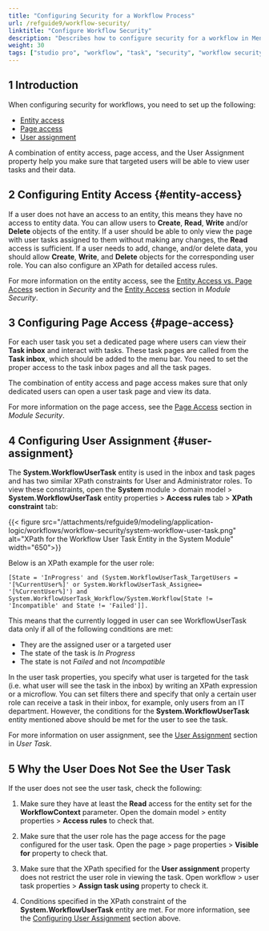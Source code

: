 ```yaml
---
title: "Configuring Security for a Workflow Process"
url: /refguide9/workflow-security/
linktitle: "Configure Workflow Security"
description: "Describes how to configure security for a workflow in Mendix Studio Pro."
weight: 30
tags: ["studio pro", "workflow", "task", "security", "workflow security"]
---
```


## 1 Introduction 

When configuring security for workflows, you need to set up the following:

* [Entity access](#entity-access)
* [Page access](#page-access)
* [User assignment](#user-assignment)

A combination of entity access, page access, and the User Assignment property help you make sure that targeted users will be able to view user tasks and their data.

## 2 Configuring Entity Access {#entity-access}

If a user does not have an access to an entity, this means they have no access to entity data. You can allow users to **Create**, **Read**, **Write** and/or **Delete** objects of the entity. If a user should be able to only view the page with user tasks assigned to them without making any changes, the **Read** access is sufficient. If a user needs to add, change, and/or delete data, you should allow **Create**, **Write**, and **Delete** objects for the corresponding user role. You can also configure an XPath for detailed access rules. 

For more information on the entity access, see the [Entity Access vs. Page Access](/refguide9/security/#entity-vs-page-access) section in *Security* and the [Entity Access](/refguide9/module-security/#entity-access) section in *Module Security*.

## 3 Configuring Page Access {#page-access}

For each user task you set a dedicated page where users can view their **Task inbox** and interact with tasks. These task pages are called from the **Task inbox**, which should be added to the menu bar. You need to set the proper access to the task inbox pages and all the task pages.

The combination of entity access and page access makes sure that only dedicated users can open a user task page and view its data. 

For more information on the page access, see the [Page Access](/refguide9/module-security/#page-access) section in *Module Security*.

## 4 Configuring User Assignment {#user-assignment}

The **System.WorkflowUserTask** entity is used in the inbox and task pages and has two similar XPath constraints for User and Administrator roles. To view these constraints, open the **System** module > domain model > **System.WorkflowUserTask** entity properties > **Access rules** tab > **XPath constraint** tab:

{{< figure src="/attachments/refguide9/modeling/application-logic/workflows/workflow-security/system-workflow-user-task.png" alt="XPath for the Workflow User Task Entity in the System Module"  width="650">}}

Below is an XPath example for the user role:

`[State = 'InProgress' and (System.WorkflowUserTask_TargetUsers = '[%CurrentUser%]' or System.WorkflowUserTask_Assignee= '[%CurrentUser%]') and System.WorkflowUserTask_Workflow/System.Workflow[State != 'Incompatible' and State != 'Failed']].`

This means that the currently logged in user can see WorkflowUserTask data only if all of the following conditions are met:

* They are the assigned user or a targeted user 
* The state of the task is *In Progress* 
* The state is not *Failed* and not *Incompatible*

In the user task properties, you specify what user is targeted for the task (i.e. what user will see the task in the inbox) by writing an XPath expression or a microflow. You can set filters there and specify that only a certain user role can receive a task in their inbox, for example, only users from an IT department. However, the conditions for the **System.WorkflowUserTask** entity mentioned above should be met for the user to see the task. 

For more information on user assignment, see the [User Assignment](/refguide9/user-task/#user-assignment) section in *User Task*.

## 5 Why the User Does Not See the User Task

If the user does not see the user task, check the following:

1. Make sure they have at least the **Read** access for the entity set for the **WorkflowContext** parameter. Open the domain model > entity properties > **Access rules** to check that.

2. Make sure that the user role has the page access for the page configured for the user task. Open the page > page properties > **Visible for** property to check that.

3. Make sure that the XPath specified for the **User assignment** property does not restrict the user role in viewing the task. Open workflow > user task properties > **Assign task using** property to check it.

4. Conditions specified in the XPath constraint of the **System.WorkflowUserTask** entity are met. For more information, see the [Configuring User Assignment](#user-assignment) section above.
